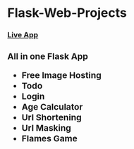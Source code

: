 # Flask-Web-Projects

<a href='https://fun-web-projects.herokuapp.com/'><h3>Live App<h3></a>

All in one Flask App

- Free Image Hosting
- Todo
- Login
- Age Calculator
- Url Shortening
- Url Masking
- Flames Game
